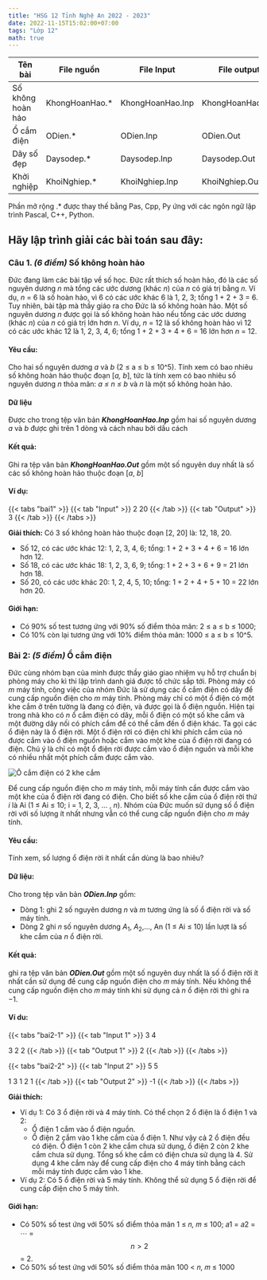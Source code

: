 ```yaml
---
title: "HSG 12 Tỉnh Nghệ An 2022 - 2023"
date: 2022-11-15T15:02:00+07:00
tags: "Lớp 12"
math: true
---
```


| Tên bài           | File nguồn      | File Input       | File output      | Thời gian | Bộ nhớ |
| ----------------- | --------------- | ---------------- | ---------------- | --------- | ------ |
| Số không hoàn hảo | KhongHoanHao.\* | KhongHoanHao.Inp | KhongHoanHao.Out | 1 giây    | 1024mb |
| Ổ cắm điện        | ODien.\*        | ODien.Inp        | ODien.Out        | 1 giây    | 1024mb |
| Dãy số đẹp        | Daysodep.\*     | Daysodep.Inp     | Daysodep.Out     | 2 giây    | 1024mb |
| Khởi nghiệp       | KhoiNghiep.\*   | KhoiNghiep.Inp   | KhoiNghiep.Out   | 1 giây    | 1024mb |

Phần mở rộng .\* được thay thế bằng Pas, Cpp, Py ứng với các ngôn ngữ lập trình Pascal, C++, Python.

## Hãy lập trình giải các bài toán sau đây:

### Câu 1. _(6 điểm)_ Số không hoàn hảo

Đức đang làm các bài tập về số học. Đức rất thích số hoàn hảo, đó là các số nguyên dương _n_ mà tổng các ước dương (khác _n_) của _n_ có giá trị bằng 𝑛. Ví dụ, _n_ = 6 là số hoàn hảo, vì 6 có các ước khác 6 là 1, 2, 3; tổng 1 + 2 + 3 = 6. Tuy nhiên, bài tập mà thầy giáo ra cho Đức là số không hoàn hảo. Một số nguyên dương _n_ được gọi là số không hoàn hảo nếu tổng các ước dương (khác _n_) của _n_ có giá trị lớn hơn _n_. Ví dụ, _n_ = 12 là số không hoàn hảo vì 12 có các ước khác 12 là 1, 2, 3, 4, 6; tổng 1 + 2 + 3 + 4 + 6 = 16 lớn hơn _n_ = 12.

#### Yêu cầu:

Cho hai số nguyên dương _a_ và _b_ (2 ≤ a ≤ b ≤ 10^5). Tính xem có bao nhiêu số không hoàn hảo thuộc đoạn [*a, b*], tức là tính xem có bao nhiêu số nguyên dương _n_ thỏa mãn: _a ≤ n ≤ b_ và _n_ là một số không hoàn hảo.

#### Dữ liệu

Được cho trong tệp văn bản _**KhongHoanHao.Inp**_ gồm hai số nguyên dương _a_ và _b_ được ghi trên 1 dòng và cách nhau bởi dấu cách

#### Kết quả:

Ghi ra tệp văn bản **_KhongHoanHao.Out_** gồm một số nguyên duy nhất là số các số không hoàn hảo thuộc đoạn [*a*, *b*]

#### Ví dụ:

{{< tabs "bai1" >}}
{{< tab "Input" >}} 2 20 {{< /tab >}}
{{< tab "Output" >}} 3 {{< /tab >}}
{{< /tabs >}}

**Giải thích:** Có 3 số không hoàn hảo thuộc đoạn [2, 20] là: 12, 18, 20.

- Số 12, có các ước khác 12: 1, 2, 3, 4, 6; tổng: 1 + 2 + 3 + 4 + 6 = 16 lớn hơn 12.
- Số 18, có các ước khác 18: 1, 2, 3, 6, 9; tổng: 1 + 2 + 3 + 6 + 9 = 21 lớn hơn 18.
- Số 20, có các ước khác 20: 1, 2, 4, 5, 10; tổng: 1 + 2 + 4 + 5 + 10 = 22 lớn hơn 20.

#### Giới hạn:

- Có 90% số test tương ứng với 90% số điểm thỏa mãn: 2 ≤ a ≤ b ≤ 1000;
- Có 10% còn lại tương ứng với 10% điểm thỏa mãn: 1000 ≤ a ≤ b ≤ 10^5.

### Bài 2: _(5 điểm)_ Ổ cắm điện

Đức cùng nhóm bạn của mình được thầy giáo giao nhiệm vụ hỗ trợ chuẩn bị phòng máy cho kì thi lập trình danh giá được tổ chức sắp tới. Phòng máy có _m_ máy tính, công việc của nhóm Đức là sử dụng các ổ cắm điện có dây để cung cấp nguồn điện cho _m_ máy tính. Phòng máy chỉ có một ổ điện có một khe cắm ở trên tường là đang có điện, và được gọi là ổ điện nguồn. Hiện tại trong nhà kho có _n_ ổ cắm điện có dây, mỗi ổ điện có một số khe cắm và một đường dây nối có phích cắm để có thể cắm đến ổ điện khác. Ta gọi các ổ điện này là ổ điện rời. Một ổ điện rời có điện chỉ khi phích cắm của nó được cắm vào ổ điện nguồn hoặc cắm vào một khe của ổ điện rời đang có điện. Chú ý là chỉ có một ổ điện rời được cắm vào ổ điện nguồn và mỗi khe có nhiều nhất một phích cắm được cắm vào.

![Ổ cắm điện có 2 khe cắm](https://raw.githubusercontent.com/xcitcvn/xclib/main/resources/_gen/images/ocamdien.png)

Để cung cấp nguồn điện cho _m_ máy tính, mỗi máy tính cần được cắm vào một khe của ổ điện rời đang có điện. Cho biết số khe cắm của ổ điện rời thứ _i_ là Ai (1 ≤ Ai ≤ 10; i = 1, 2, 3, … , _n_). Nhóm của Đức muốn sử dụng số ổ điện rời với số lượng ít nhất nhưng vẫn có thể cung cấp nguồn điện cho _m_ máy tính.

#### Yêu cầu:

Tính xem, số lượng ổ điện rời ít nhất cần dùng là bao nhiêu?

#### Dữ liệu:

Cho trong tệp văn bản **_ODien.Inp_** gồm:

- Dòng 1: ghi 2 số nguyên dương _n_ và _m_ tương ứng là số ổ điện rời và số máy tính.
- Dòng 2 ghi 𝑛 số nguyên dương $A_1$, $A_2$,..., An (1 ≤ Ai ≤ 10) lần lượt là số khe cắm của _n_ ổ điện rời.

#### Kết quả:

ghi ra tệp văn bản **_ODien.Out_** gồm một số nguyên duy nhất là số ổ điện rời ít nhất cần sử dụng để cung cấp nguồn điện cho 𝑚 máy tính. Nếu không thể cung cấp nguồn điện cho 𝑚 máy tính khi sử dụng cả _n_ ổ điện rời thì ghi ra −1.

#### Ví du:

{{< tabs "bai2-1" >}}
{{< tab "Input 1" >}} 3 4

3 2 2 {{< /tab >}}
{{< tab "Output 1" >}} 2 {{< /tab >}}
{{< /tabs >}}

{{< tabs "bai2-2" >}}
{{< tab "Input 2" >}} 5 5

1 3 1 2 1 {{< /tab >}}
{{< tab "Output 2" >}} -1 {{< /tab >}}
{{< /tabs >}}

**Giải thích:**

- Ví dụ 1: Có 3 ổ điện rời và 4 máy tính. Có thể chọn 2 ổ điện là ổ điện 1 và 2:
  - Ổ điện 1 cắm vào ổ điện nguồn.
  - Ổ điện 2 cắm vào 1 khe cắm của ổ điện 1. Như vậy cả 2 ổ điện đều có điện. Ổ điện 1 còn 2 khe cắm chưa sử dụng, ổ điện 2 còn 2 khe cắm chưa sử dụng. Tổng số khe cắm có điện chưa sử dụng là 4. Sử dụng 4 khe cắm này để cung cấp điện cho 4 máy tính bằng cách mỗi máy tính được cắm vào 1 khe.
- Ví dụ 2: Có 5 ổ điện rời và 5 máy tính. Không thể sử dụng 5 ổ
  điện rời để cung cấp điện cho 5 máy tính.

#### Giới hạn:

- Có 50% số test ứng với 50% số điểm thỏa mãn 1 ≤ 𝑛, 𝑚 ≤ 100; 𝑎1 = 𝑎2 = ⋯ = $$n > 2$$ = 2.
- Có 50% số test ứng với 50% số điểm thỏa mãn 100 < 𝑛, 𝑚 ≤ 1000
